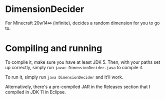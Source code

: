 # DimensionDecider
For Minecraft 20w14∞ (infinite), decides a random dimension for you to go to.

# Compiling and running
To compile it, make sure you have at least JDK 5. Then, with your paths set up correctly, simply run `javac DimensionDecider.java` to compile it.

To run it, simply run `java DimensionDecider` and it'll work.

Alternatively, there's a pre-compiled JAR in the Releases section that I compiled in JDK 11 in Eclipse.
